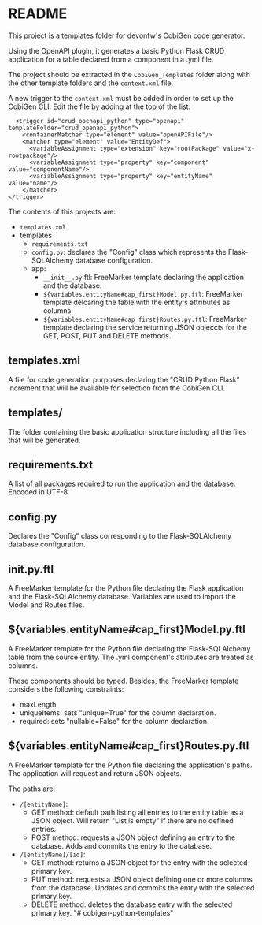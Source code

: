 # README

This project is a templates folder for devonfw's CobiGen code generator. 

Using the OpenAPI plugin, it generates a basic Python Flask CRUD application for a table declared from a component in a .yml file.

The project should be extracted in the `CobiGen_Templates` folder along with the other template folders and the `context.xml` file. 

A new trigger to the `context.xml` must be added in order to set up the CobiGen CLI. Edit the file by adding at the top of the list:

```
  <trigger id="crud_openapi_python" type="openapi" templateFolder="crud_openapi_python">
    <containerMatcher type="element" value="openAPIFile"/>
    <matcher type="element" value="EntityDef">
      <variableAssignment type="extension" key="rootPackage" value="x-rootpackage"/>
      <variableAssignment type="property" key="component" value="componentName"/>
      <variableAssignment type="property" key="entityName" value="name"/>
    </matcher>
</trigger>
```

The contents of this projects are:

* `templates.xml`
* templates
    * `requirements.txt`
    * `config.py`: declares the "Config" class which represents the Flask-SQLAlchemy database configuration.
    * app:
        * `__init__.py`.ftl: FreeMarker template declaring the application and the database.
        * `${variables.entityName#cap_first}Model.py.ftl`: FreeMarker template delcaring the table with the entity's attributes as columns
        * `${variables.entityName#cap_first}Routes.py.ftl`: FreeMarker template declaring the service returning JSON objeccts for the GET, POST, PUT and DELETE methods.

## templates.xml
A file for code generation purposes declaring the "CRUD Python Flask" increment that will be available for selection from the CobiGen CLI.

## templates/
The folder containing the basic application structure including all the files that will be generated.

## requirements.txt
A list of all packages required to run the application and the database. Encoded in UTF-8.

## config.py
Declares the "Config" class corresponding to the Flask-SQLAlchemy database configuration.

## __init__.py.ftl
A FreeMarker template for the Python file declaring the Flask application and the Flask-SQLAlchemy database. Variables are used to import the Model and Routes files.

## ${variables.entityName#cap_first}Model.py.ftl
A FreeMarker template for the Python file declaring the Flask-SQLAlchemy table from the source entity. The .yml component's attributes are treated as columns. 

These components should be typed. Besides, the FreeMarker template considers the following constraints:

* maxLength
* uniqueItems: sets "unique=True" for the column declaration.
* required: sets "nullable=False" for the column declaration.

## ${variables.entityName#cap_first}Routes.py.ftl
A FreeMarker template for the Python file declaring the application's paths. The application will request and return JSON objects. 

The paths are:

* `/[entityName]`: 
    * GET method: default path listing all entries to the entity table as a JSON object. Will return "List is empty" if there are no defined entries.
    * POST method: requests a JSON object defining an entry to the database. Adds and commits the entry to the database.
* `/[entityName]/[id]`:
    * GET method: returns a JSON object for the entry with the selected primary key.
    * PUT method: requests a JSON object defining one or more columns from the database. Updates and commits the entry with the selected primary key.
    * DELETE method: deletes the database entry with the selected primary key.
"# cobigen-python-templates" 
